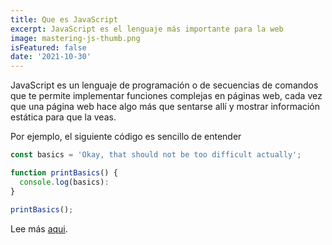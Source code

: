 ```yaml
---
title: Que es JavaScript
excerpt: JavaScript es el lenguaje más importante para la web
image: mastering-js-thumb.png
isFeatured: false
date: '2021-10-30'
---
```


JavaScript es un lenguaje de programación o de secuencias de comandos que te permite implementar funciones complejas en páginas web, cada vez que una página web hace algo más que sentarse allí y mostrar información estática para que la veas.

Por ejemplo, el siguiente código es sencillo de entender

```js
const basics = 'Okay, that should not be too difficult actually';

function printBasics() {
  console.log(basics):
}

printBasics();
```

Lee más [aqui](https://developer.mozilla.org/es/docs/Learn/JavaScript/First_steps/What_is_JavaScript).
